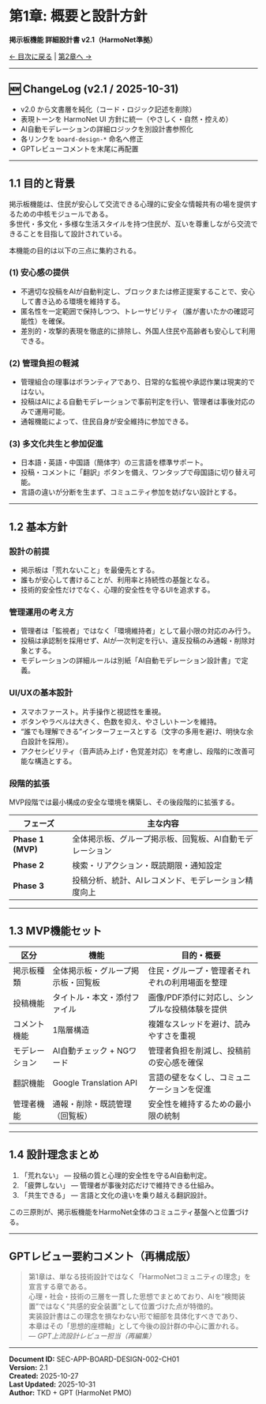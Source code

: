 # 第1章: 概要と設計方針
**掲示板機能 詳細設計書 v2.1（HarmoNet準拠）**

[← 目次に戻る](board-design-ch00-index_v2.0.md) | [第2章へ →](board-design-ch02_v2.1.md)

---

## 🆕 ChangeLog (v2.1 / 2025-10-31)
- v2.0 から文書層を純化（コード・ロジック記述を削除）  
- 表現トーンを HarmoNet UI 方針に統一（やさしく・自然・控えめ）  
- AI自動モデレーションの詳細ロジックを別設計書参照化  
- 各リンクを `board-design-*` 命名へ修正  
- GPTレビューコメントを末尾に再配置  

---

## 1.1 目的と背景

掲示板機能は、住民が安心して交流できる心理的に安全な情報共有の場を提供するための中核モジュールである。  
多世代・多文化・多様な生活スタイルを持つ住民が、互いを尊重しながら交流できることを目指して設計されている。

本機能の目的は以下の三点に集約される。

### (1) 安心感の提供
- 不適切な投稿をAIが自動判定し、ブロックまたは修正提案することで、安心して書き込める環境を維持する。  
- 匿名性を一定範囲で保持しつつ、トレーサビリティ（誰が書いたかの確認可能性）を確保。  
- 差別的・攻撃的表現を徹底的に排除し、外国人住民や高齢者も安心して利用できる。

### (2) 管理負担の軽減
- 管理組合の理事はボランティアであり、日常的な監視や承認作業は現実的ではない。  
- 投稿はAIによる自動モデレーションで事前判定を行い、管理者は事後対応のみで運用可能。  
- 通報機能によって、住民自身が安全維持に参加できる。

### (3) 多文化共生と参加促進
- 日本語・英語・中国語（簡体字）の三言語を標準サポート。  
- 投稿・コメントに「翻訳」ボタンを備え、ワンタップで母国語に切り替え可能。  
- 言語の違いが分断を生まず、コミュニティ参加を妨げない設計とする。

---

## 1.2 基本方針

### 設計の前提
- 掲示板は「荒れないこと」を最優先とする。  
- 誰もが安心して書けることが、利用率と持続性の基盤となる。  
- 技術的安全性だけでなく、心理的安全性を守るUIを追求する。  

### 管理運用の考え方
- 管理者は「監視者」ではなく「環境維持者」として最小限の対応のみ行う。  
- 投稿は承認制を採用せず、AIが一次判定を行い、違反投稿のみ通報・削除対象とする。  
- モデレーションの詳細ルールは別紙「AI自動モデレーション設計書」で定義。  

### UI/UXの基本設計
- スマホファースト。片手操作と視認性を重視。  
- ボタンやラベルは大きく、色数を抑え、やさしいトーンを維持。  
- “誰でも理解できる”インターフェースとする（文字の多用を避け、明快な余白設計を採用）。  
- アクセシビリティ（音声読み上げ・色覚差対応）を考慮し、段階的に改善可能な構造とする。

### 段階的拡張
MVP段階では最小構成の安全な環境を構築し、その後段階的に拡張する。

| フェーズ | 主な内容 |
|-----------|-----------|
| **Phase 1 (MVP)** | 全体掲示板、グループ掲示板、回覧板、AI自動モデレーション |
| **Phase 2** | 検索・リアクション・既読期限・通知設定 |
| **Phase 3** | 投稿分析、統計、AIレコメンド、モデレーション精度向上 |

---

## 1.3 MVP機能セット

| 区分 | 機能 | 目的・概要 |
|------|------|-------------|
| 掲示板種類 | 全体掲示板・グループ掲示板・回覧板 | 住民・グループ・管理者それぞれの利用場面を整理 |
| 投稿機能 | タイトル・本文・添付ファイル | 画像/PDF添付に対応し、シンプルな投稿体験を提供 |
| コメント機能 | 1階層構造 | 複雑なスレッドを避け、読みやすさを重視 |
| モデレーション | AI自動チェック + NGワード | 管理者負担を削減し、投稿前の安心感を確保 |
| 翻訳機能 | Google Translation API | 言語の壁をなくし、コミュニケーションを促進 |
| 管理者機能 | 通報・削除・既読管理（回覧板） | 安全性を維持するための最小限の統制 |

---

## 1.4 設計理念まとめ

1. 「荒れない」 — 投稿の質と心理的安全性を守るAI自動判定。  
2. 「疲弊しない」 — 管理者が事後対応だけで維持できる仕組み。  
3. 「共生できる」 — 言語と文化の違いを乗り越える翻訳設計。  

この三原則が、掲示板機能をHarmoNet全体のコミュニティ基盤へと位置づける。

---

## GPTレビュー要約コメント（再構成版）

> 第1章は、単なる技術設計ではなく「HarmoNetコミュニティの理念」を宣言する章である。  
> 心理・社会・技術の三層を一貫した思想でまとめており、AIを“検閲装置”ではなく“共感的安全装置”として位置づけた点が特徴的。  
> 実装設計書はこの理念を損なわない形で細部を具体化すべきであり、  
> 本章はその「思想的座標軸」として今後の設計群の中心に置かれる。  
> — *GPT上流設計レビュー担当（再編集）*

---

**Document ID:** SEC-APP-BOARD-DESIGN-002-CH01  
**Version:** 2.1  
**Created:** 2025-10-27  
**Last Updated:** 2025-10-31  
**Author:** TKD + GPT (HarmoNet PMO)  
